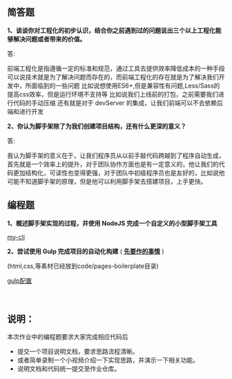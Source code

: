 ## 简答题

**1、谈谈你对工程化的初步认识，结合你之前遇到过的问题说出三个以上工程化能够解决问题或者带来的价值。**

答:

前端工程化是指遵循一定的标准和规范，通过工具去提供效率降低成本的一种手段
可以说技术就是为了解决问题而存在的，而前端工程化的存在就是为了解决我们开发中，所面临到的一些问题
比如说想使用ES6+,但是兼容性有问题,Less/Sass的提高css效率，但是运行环境不支持等
比如说我们上线前的打包，之前需要我们进行代码的手动压缩
还有就是对于 devServer 的集成，让我们前端可以不去依赖后端和进行开发

**2、你认为脚手架除了为我们创建项目结构，还有什么更深的意义？**

答:

我认为脚手架的意义在于，让我们程序员从以前手敲代码跨越到了程序自动生成，首先就是一个效率上的提升，对于团队协作方面也是有一定意义的，他让我们的代码更加结构化，可读性也变得更强，对于团队中初级程序员也是友好的，比如说他可能不知道脚手架的原理，但是他可以利用脚手架去搭建项目，上手更快。

## 编程题

**1、概述脚手架实现的过程，并使用 NodeJS 完成一个自定义的小型脚手架工具**

[my-cli](./my-cli)

**2、尝试使用 Gulp 完成项目的自动化构建**  ( **[先要作的事情](https://gitee.com/lagoufed/fed-e-questions/blob/master/part2/%E4%B8%8B%E8%BD%BD%E5%8C%85%E6%98%AF%E5%87%BA%E9%94%99%E7%9A%84%E8%A7%A3%E5%86%B3%E6%96%B9%E5%BC%8F.md)** )

(html,css,等素材已经放到code/pages-boilerplate目录)

[gulp配置](./code/pages-boilerplate/gulpfile.js)

　

## 说明：

本次作业中的编程题要求大家完成相应代码后

- 提交一个项目说明文档，要求思路流程清晰。
- 或者简单录制一个小视频介绍一下实现思路，并演示一下相关功能。
- 说明文档和代码统一提交至作业仓库。
